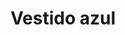 ---
id: vestido-azul
title: Vestido azul
regularPrice: 30
price: 25
image: 
  - ./vestido-azul.webp
description: Vestido azul con estampado de flores. Talla M.
material: Poliéster
sizes: 
  - M
  - L
  - XL
creationDate: 2025/02/10
isSale: true
isStock: true
---